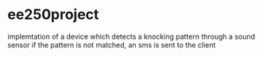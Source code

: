# ee250project

implemtation of a device which detects a knocking pattern through a sound sensor
if the pattern is not matched, an sms is sent to the client
